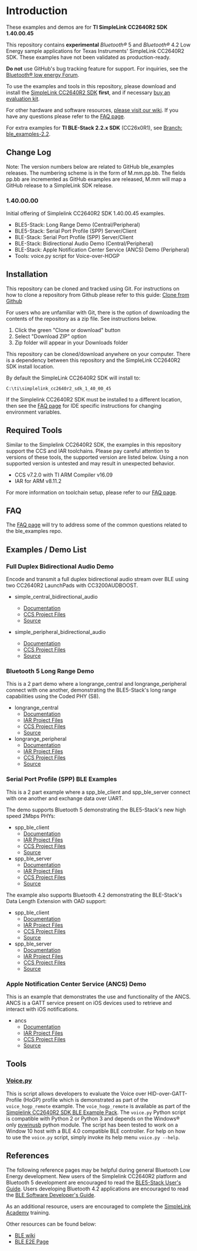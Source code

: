 # Introduction

These examples and demos are for **TI SimpleLink CC2640R2 SDK 1.40.00.45**

This repository contains **experimental** *Bluetooth&reg;* 5 and
*Bluetooth&reg;* 4.2 Low Energy sample applications for Texas Instruments'
SimpleLink CC2640R2 SDK. These examples have not been validated as
production-ready.

**Do not** use GitHub's bug tracking feature for support. For inquiries, see the
[Bluetooth&reg; low energy Forum](https://e2e.ti.com/support/wireless_connectivity/bluetooth_low_energy/f/538).

To use the examples and tools in this repository, please download and install
the [SimpleLink CC2640R2 SDK](http://www.ti.com/ble-stack) **first**, and if
necessary [buy an evaluation kit](http://www.ti.com/tool/launchxl-cc2640r2).

For other hardware and software resources,
[please visit our wiki](http://www.ti.com/ble-wiki). If you have any questions
please refer to the [FAQ page](docs/faq.md).

For extra examples for **TI BLE-Stack 2.2.x SDK** (CC26x0R1), see
[Branch: ble_examples-2.2](https://github.com/ti-simplelink/ble_examples/tree/ble_examples-2.2).

## Change Log

Note: The version numbers below are related to GitHub ble_examples releases.
The numbering scheme is in the form of M.mm.pp.bb. The fields pp.bb are incremented
as GitHub examples are released, M.mm will map a GitHub release to a SimpleLink
SDK release.

### 1.40.00.00
Initial offering of Simplelink CC2640R2 SDK 1.40.00.45 examples.
* BLE5-Stack: Long Range Demo (Central/Peripheral)
* BLE5-Stack: Serial Port Profile (SPP) Server/Client
* BLE-Stack:  Serial Port Profile (SPP) Server/Client
* BLE-Stack:  Bidirectional Audio Demo (Central/Peripheral)
* BLE-Stack:  Apple Notification Center Service (ANCS) Demo (Peripheral)
* Tools:      voice.py script for Voice-over-HOGP


## Installation

This repository can be cloned and tracked using Git. For instructions on how to
clone a repository from Github please refer to this guide:
[Clone from Github](https://help.github.com/articles/cloning-a-repository/)

For users who are unfamiliar with Git, there is the option of downloading the
contents of the repository as a zip file. See instructions below.

1. Click the green "Clone or download" button
1. Select "Download ZIP" option
1. Zip folder will appear in your Downloads folder

This repository can be cloned/download anywhere on your computer. There is a
dependency between this repository and the SimpleLink CC2640R2 SDK install
location.

By default the SimpleLink CC2640R2 SDK will install to:

    C:\ti\simplelink_cc2640r2_sdk_1_40_00_45

If the Simplelink CC2640R2 SDK must be installed to a different location, then
see the [FAQ page](docs/faq.md) for IDE specific instructions for changing
environment variables.

## Required Tools

Similar to the Simplelink CC2640R2 SDK, the examples in this repository support
the CCS and IAR toolchains. Please pay careful attention to versions of these
tools, the supported version are listed below. Using a non supported version is
untested and may result in unexpected behavior.

* CCS v7.2.0 with TI ARM Compiler v16.09
* IAR for ARM v8.11.2

For more information on toolchain setup, please refer to our
[FAQ page](docs/faq.md).

## FAQ

The [FAQ page](docs/faq.md) will try to address some of the common questions
related to the ble_examples repo.

## Examples / Demo List

### Full Duplex Bidirectional Audio Demo

Encode and transmit a full duplex bidirectional audio stream over BLE using two
CC2640R2 LaunchPads with CC3200AUDBOOST.

* simple\_central\_bidirectional\_audio
    * [Documentation](examples/rtos/CC2640R2_LAUNCHXL/bleapps/simple_central_bidirectional_audio/readme.md)
    * [CCS Project Files](examples/rtos/CC2640R2_LAUNCHXL/bleapps/simple_central_bidirectional_audio/tirtos/ccs)
    * [Source](examples/rtos/CC2640R2_LAUNCHXL/bleapps/simple_central_bidirectional_audio/src)

* simple\_peripheral\_bidirectional\_audio
    * [Documentation](examples/rtos/CC2640R2_LAUNCHXL/bleapps/simple_peripheral_bidirectional_audio/readme.md)
    * [CCS Project Files](examples/rtos/CC2640R2_LAUNCHXL/bleapps/simple_peripheral_bidirectional_audio/tirtos/ccs)
    * [Source](examples/rtos/CC2640R2_LAUNCHXL/bleapps/simple_peripheral_bidirectional_audio/src)

### Bluetooth 5 Long Range Demo

This is a 2 part demo where a longrange\_central and longrange\_peripheral
connect with one another, demonstrating the BLE5-Stack's long range capabilities
using the Coded PHY (S8).

* longrange\_central
    * [Documentation](examples/rtos/CC2640R2_LAUNCHXL/ble5apps/longrange_central/readme.md)
    * [IAR Project Files](examples/rtos/CC2640R2_LAUNCHXL/ble5apps/longrange_central/tirtos/iar)
    * [CCS Project Files](examples/rtos/CC2640R2_LAUNCHXL/ble5apps/longrange_central/tirtos/ccs)
    * [Source](examples/rtos/CC2640R2_LAUNCHXL/ble5apps/longrange_central/src)
* longrange\_peripheral
    * [Documentation](examples/rtos/CC2640R2_LAUNCHXL/ble5apps/longrange_peripheral/readme.md)
    * [IAR Project Files](examples/rtos/CC2640R2_LAUNCHXL/ble5apps/longrange_peripheral/tirtos/iar)
    * [CCS Project Files](examples/rtos/CC2640R2_LAUNCHXL/ble5apps/longrange_peripheral/tirtos/ccs)
    * [Source](examples/rtos/CC2640R2_LAUNCHXL/ble5apps/longrange_peripheral/src)

### Serial Port Profile (SPP) BLE Examples

This is a 2 part example where a spp\_ble\_client and spp\_ble\_server connect
with one another and exchange data over UART.

The demo supports Bluetooth 5 demonstrating the BLE5-Stack's new high speed 2Mbps PHYs:

* spp\_ble\_client
    * [Documentation](examples/rtos/CC2640R2_LAUNCHXL/ble5apps/spp_ble_client/readme.md)
    * [IAR Project Files](examples/rtos/CC2640R2_LAUNCHXL/ble5apps/spp_ble_client/tirtos/iar)
    * [CCS Project Files](examples/rtos/CC2640R2_LAUNCHXL/ble5apps/spp_ble_client/tirtos/ccs)
    * [Source](examples/rtos/CC2640R2_LAUNCHXL/ble5apps/spp_ble_client/src)
* spp\_ble\_server
    * [Documentation](examples/rtos/CC2640R2_LAUNCHXL/ble5apps/spp_ble_server/readme.md)
    * [IAR Project Files](examples/rtos/CC2640R2_LAUNCHXL/ble5apps/spp_ble_server/tirtos/iar)
    * [CCS Project Files](examples/rtos/CC2640R2_LAUNCHXL/ble5apps/spp_ble_server/tirtos/ccs)
    * [Source](examples/rtos/CC2640R2_LAUNCHXL/ble5apps/spp_ble_server/src)

The example also supports Bluetooth 4.2 demonstrating the BLE-Stack's Data Length
Extension with OAD support:

* spp\_ble\_client
    * [Documentation](examples/rtos/CC2640R2_LAUNCHXL/bleapps/spp_ble_client/readme.md)
    * [IAR Project Files](examples/rtos/CC2640R2_LAUNCHXL/bleapps/spp_ble_client/tirtos/iar)
    * [CCS Project Files](examples/rtos/CC2640R2_LAUNCHXL/bleapps/spp_ble_client/tirtos/ccs)
    * [Source](examples/rtos/CC2640R2_LAUNCHXL/bleapps/spp_ble_client/src)
* spp\_ble\_server
    * [Documentation](examples/rtos/CC2640R2_LAUNCHXL/bleapps/spp_ble_server/readme.md)
    * [IAR Project Files](examples/rtos/CC2640R2_LAUNCHXL/bleapps/spp_ble_server/tirtos/iar)
    * [CCS Project Files](examples/rtos/CC2640R2_LAUNCHXL/bleapps/spp_ble_server/tirtos/ccs)
    * [Source](examples/rtos/CC2640R2_LAUNCHXL/bleapps/spp_ble_server/src)

### Apple Notification Center Service (ANCS) Demo

This is an example that demonstrates the use and functionality of the ANCS. ANCS is a GATT
service present on iOS devices used to retrieve and interact with iOS notifications.

* ancs
    * [Documentation](examples/rtos/CC2640R2_LAUNCHXL/bleapps/ancs/readme.md)
    * [IAR Project Files](examples/rtos/CC2640R2_LAUNCHXL/bleapps/ancs/tirtos/iar)
    * [CCS Project Files](examples/rtos/CC2640R2_LAUNCHXL/bleapps/ancs/tirtos/ccs)
    * [Source](examples/rtos/CC2640R2_LAUNCHXL/bleapps/ancs/src)

## Tools

### [Voice.py](tools/scripts/voice/voice.py)
This is script allows developers to evaluate the Voice over
HID-over-GATT-Profile (HoGP) profile which is demonstrated as part of the
`voice_hogp_remote` example. The `voie_hogp_remote` is available as part of the
[Simplelink CC2640R2 SDK BLE Example Pack](http://www.ti.com/tool/download/SIMPLELINK-CC2640R2-SDK-BLE-EXAMPLE-PACK).
The `voice.py` Python script is compatible with Python 2 or Python 3 and depends
on the Windows&reg; only [pywinusb](https://pypi.python.org/pypi/pywinusb/) python
module. The script has been tested to work on a Window 10 host with a BLE 4.0
compatible BLE controller. For help on how to use the `voice.py` script, simply
invoke its help menu `voice.py --help`.

## References

The following reference pages may be helpful during general Bluetooth Low
Energy development. New users of the Simplelink CC2640R2 platform and Bluetooth
5 development are encouraged to read the
[BLE5-Stack User's Guide][BLE5-Stack].
Users developing Bluetooth 4.2 applications are encouraged to read the
[BLE Software Developer's Guide][BLE-Stack].

As an additional resource, users are encouraged to complete the
[SimpleLink Academy](http://software-dl.ti.com/lprf/simplelink_academy/overview.html)
training.

Other resources can be found below:

* [BLE wiki](http://www.ti.com/ble-wiki)
* [BLE E2E Page](www.ti.com/ble-forum)

[BLE5-Stack]: (http://software-dl.ti.com/simplelink/esd/simplelink_cc2640r2_sdk/1.40.00.45/exports/docs/ble5stack/ble_user_guide/html/ble-stack-5.x-guide/index.html)
[BLE-Stack]:  (http://software-dl.ti.com/simplelink/esd/simplelink_cc2640r2_sdk/1.40.00.45/exports/docs/blestack/ble_user_guide/html/ble-stack-3.x-guide/index.html)
